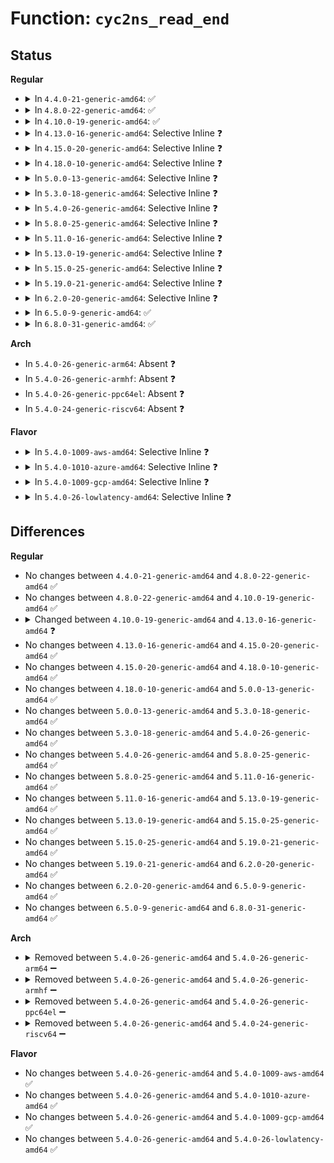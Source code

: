 # Function: <code>cyc2ns_read_end</code>

## Status
<b>Regular</b>
<ul>
<li>
<details>
<summary>In <code>4.4.0-21-generic-amd64</code>: ✅</summary>

```c
void cyc2ns_read_end(struct cyc2ns_data * head)
```

```json
{
  "name": "cyc2ns_read_end",
  "collision_type": "Unique Global",
  "inline_type": "No",
  "funcs": [
    {
      "addr": 18446744071579073840,
      "name": "cyc2ns_read_end",
      "external": true,
      "loc": "arch/x86/kernel/tsc.c:100",
      "file": "arch/x86/kernel/tsc.c",
      "inline": "seen, unknown",
      "caller_inline": [],
      "caller_func": [
        "arch/x86/events/core.c:arch_perf_update_userpage"
      ]
    }
  ],
  "symbols": [
    {
      "addr": 18446744071579073840,
      "name": "cyc2ns_read_end",
      "section": ".text",
      "bind": "STB_GLOBAL",
      "size": 20
    }
  ]
}
```
</details>
</li>
<li>
<details>
<summary>In <code>4.8.0-22-generic-amd64</code>: ✅</summary>

```c
void cyc2ns_read_end(struct cyc2ns_data * head)
```

```json
{
  "name": "cyc2ns_read_end",
  "collision_type": "Unique Global",
  "inline_type": "No",
  "funcs": [
    {
      "addr": 18446744071579070272,
      "name": "cyc2ns_read_end",
      "external": true,
      "loc": "arch/x86/kernel/tsc.c:101",
      "file": "arch/x86/kernel/tsc.c",
      "inline": "seen, unknown",
      "caller_inline": [],
      "caller_func": [
        "arch/x86/events/core.c:arch_perf_update_userpage"
      ]
    }
  ],
  "symbols": [
    {
      "addr": 18446744071579070272,
      "name": "cyc2ns_read_end",
      "section": ".text",
      "bind": "STB_GLOBAL",
      "size": 20
    }
  ]
}
```
</details>
</li>
<li>
<details>
<summary>In <code>4.10.0-19-generic-amd64</code>: ✅</summary>

```c
void cyc2ns_read_end(struct cyc2ns_data * head)
```

```json
{
  "name": "cyc2ns_read_end",
  "collision_type": "Unique Global",
  "inline_type": "No",
  "funcs": [
    {
      "addr": 18446744071579069552,
      "name": "cyc2ns_read_end",
      "external": true,
      "loc": "arch/x86/kernel/tsc.c:102",
      "file": "arch/x86/kernel/tsc.c",
      "inline": "seen, unknown",
      "caller_inline": [],
      "caller_func": [
        "arch/x86/events/core.c:arch_perf_update_userpage"
      ]
    }
  ],
  "symbols": [
    {
      "addr": 18446744071579069552,
      "name": "cyc2ns_read_end",
      "section": ".text",
      "bind": "STB_GLOBAL",
      "size": 20
    }
  ]
}
```
</details>
</li>
<li>
<details>
<summary>In <code>4.13.0-16-generic-amd64</code>: Selective Inline ❓</summary>

```c
void cyc2ns_read_end()
```

```json
{
  "name": "cyc2ns_read_end",
  "collision_type": "Unique Global",
  "inline_type": "Selective",
  "funcs": [
    {
      "addr": 18446744071579061831,
      "name": "cyc2ns_read_end",
      "external": true,
      "loc": "arch/x86/kernel/tsc.c:79",
      "file": "arch/x86/kernel/tsc.c",
      "inline": "not declared, inlined",
      "caller_inline": [
        "arch/x86/kernel/tsc.c:native_sched_clock_from_tsc",
        "arch/x86/kernel/tsc.c:set_cyc2ns_scale"
      ],
      "caller_func": [
        "arch/x86/events/core.c:arch_perf_update_userpage"
      ]
    }
  ],
  "symbols": [
    {
      "addr": 18446744071579061760,
      "name": "cyc2ns_read_end",
      "section": ".text",
      "bind": "STB_GLOBAL",
      "size": 6
    }
  ]
}
```
</details>
</li>
<li>
<details>
<summary>In <code>4.15.0-20-generic-amd64</code>: Selective Inline ❓</summary>

```c
void cyc2ns_read_end()
```

```json
{
  "name": "cyc2ns_read_end",
  "collision_type": "Unique Global",
  "inline_type": "Selective",
  "funcs": [
    {
      "addr": 18446744071579070887,
      "name": "cyc2ns_read_end",
      "external": true,
      "loc": "arch/x86/kernel/tsc.c:79",
      "file": "arch/x86/kernel/tsc.c",
      "inline": "not declared, inlined",
      "caller_inline": [
        "arch/x86/kernel/tsc.c:native_sched_clock_from_tsc",
        "arch/x86/kernel/tsc.c:set_cyc2ns_scale"
      ],
      "caller_func": [
        "arch/x86/events/core.c:arch_perf_update_userpage"
      ]
    }
  ],
  "symbols": [
    {
      "addr": 18446744071579070816,
      "name": "cyc2ns_read_end",
      "section": ".text",
      "bind": "STB_GLOBAL",
      "size": 6
    }
  ]
}
```
</details>
</li>
<li>
<details>
<summary>In <code>4.18.0-10-generic-amd64</code>: Selective Inline ❓</summary>

```c
void cyc2ns_read_end()
```

```json
{
  "name": "cyc2ns_read_end",
  "collision_type": "Unique Global",
  "inline_type": "Selective",
  "funcs": [
    {
      "addr": 18446744071579074986,
      "name": "cyc2ns_read_end",
      "external": true,
      "loc": "arch/x86/kernel/tsc.c:80",
      "file": "arch/x86/kernel/tsc.c",
      "inline": "not declared, inlined",
      "caller_inline": [
        "arch/x86/kernel/tsc.c:native_sched_clock_from_tsc",
        "arch/x86/kernel/tsc.c:set_cyc2ns_scale"
      ],
      "caller_func": [
        "arch/x86/events/core.c:arch_perf_update_userpage"
      ]
    }
  ],
  "symbols": [
    {
      "addr": 18446744071579074896,
      "name": "cyc2ns_read_end",
      "section": ".text",
      "bind": "STB_GLOBAL",
      "size": 6
    }
  ]
}
```
</details>
</li>
<li>
<details>
<summary>In <code>5.0.0-13-generic-amd64</code>: Selective Inline ❓</summary>

```c
void cyc2ns_read_end()
```

```json
{
  "name": "cyc2ns_read_end",
  "collision_type": "Unique Global",
  "inline_type": "Selective",
  "funcs": [
    {
      "addr": 18446744071579080936,
      "name": "cyc2ns_read_end",
      "external": true,
      "loc": "arch/x86/kernel/tsc.c:78",
      "file": "arch/x86/kernel/tsc.c",
      "inline": "declared, inlined",
      "caller_inline": [
        "arch/x86/kernel/tsc.c:native_sched_clock_from_tsc"
      ],
      "caller_func": [
        "arch/x86/events/core.c:arch_perf_update_userpage"
      ]
    }
  ],
  "symbols": [
    {
      "addr": 18446744071579080864,
      "name": "cyc2ns_read_end",
      "section": ".text",
      "bind": "STB_GLOBAL",
      "size": 6
    }
  ]
}
```
</details>
</li>
<li>
<details>
<summary>In <code>5.3.0-18-generic-amd64</code>: Selective Inline ❓</summary>

```c
void cyc2ns_read_end()
```

```json
{
  "name": "cyc2ns_read_end",
  "collision_type": "Unique Global",
  "inline_type": "Selective",
  "funcs": [
    {
      "addr": 18446744071579090564,
      "name": "cyc2ns_read_end",
      "external": true,
      "loc": "arch/x86/kernel/tsc.c:79",
      "file": "arch/x86/kernel/tsc.c",
      "inline": "declared, inlined",
      "caller_inline": [
        "arch/x86/kernel/tsc.c:native_sched_clock_from_tsc",
        "arch/x86/kernel/tsc.c:__set_cyc2ns_scale"
      ],
      "caller_func": [
        "arch/x86/events/core.c:arch_perf_update_userpage"
      ]
    }
  ],
  "symbols": [
    {
      "addr": 18446744071579090496,
      "name": "cyc2ns_read_end",
      "section": ".text",
      "bind": "STB_GLOBAL",
      "size": 1
    }
  ]
}
```
</details>
</li>
<li>
<details>
<summary>In <code>5.4.0-26-generic-amd64</code>: Selective Inline ❓</summary>

```c
void cyc2ns_read_end()
```

```json
{
  "name": "cyc2ns_read_end",
  "collision_type": "Unique Global",
  "inline_type": "Selective",
  "funcs": [
    {
      "addr": 18446744071579092548,
      "name": "cyc2ns_read_end",
      "external": true,
      "loc": "arch/x86/kernel/tsc.c:79",
      "file": "arch/x86/kernel/tsc.c",
      "inline": "declared, inlined",
      "caller_inline": [
        "arch/x86/kernel/tsc.c:native_sched_clock_from_tsc",
        "arch/x86/kernel/tsc.c:__set_cyc2ns_scale"
      ],
      "caller_func": [
        "arch/x86/events/core.c:arch_perf_update_userpage",
        "arch/x86/platform/uv/tlb_uv.c:init_per_cpu",
        "arch/x86/platform/uv/tlb_uv.c:init_per_cpu",
        "arch/x86/platform/uv/tlb_uv.c:tunables_write",
        "arch/x86/platform/uv/tlb_uv.c:ptc_seq_show",
        "arch/x86/platform/uv/tlb_uv.c:ptc_seq_show",
        "arch/x86/platform/uv/tlb_uv.c:uv2_3_wait_completion",
        "arch/x86/platform/uv/tlb_uv.c:uv1_wait_completion"
      ]
    }
  ],
  "symbols": [
    {
      "addr": 18446744071579092480,
      "name": "cyc2ns_read_end",
      "section": ".text",
      "bind": "STB_GLOBAL",
      "size": 1
    }
  ]
}
```
</details>
</li>
<li>
<details>
<summary>In <code>5.8.0-25-generic-amd64</code>: Selective Inline ❓</summary>

```c
void cyc2ns_read_end()
```

```json
{
  "name": "cyc2ns_read_end",
  "collision_type": "Unique Global",
  "inline_type": "Selective",
  "funcs": [
    {
      "addr": 18446744071579104308,
      "name": "cyc2ns_read_end",
      "external": true,
      "loc": "arch/x86/kernel/tsc.c:86",
      "file": "arch/x86/kernel/tsc.c",
      "inline": "declared, inlined",
      "caller_inline": [
        "arch/x86/kernel/tsc.c:native_sched_clock_from_tsc",
        "arch/x86/kernel/tsc.c:native_sched_clock",
        "arch/x86/kernel/tsc.c:__set_cyc2ns_scale"
      ],
      "caller_func": [
        "arch/x86/events/core.c:arch_perf_update_userpage",
        "arch/x86/platform/uv/tlb_uv.c:tunables_write",
        "arch/x86/platform/uv/tlb_uv.c:ptc_seq_show",
        "arch/x86/platform/uv/tlb_uv.c:ptc_seq_show",
        "arch/x86/platform/uv/tlb_uv.c:uv2_3_wait_completion",
        "arch/x86/platform/uv/tlb_uv.c:uv1_wait_completion"
      ]
    }
  ],
  "symbols": [
    {
      "addr": 18446744071579104240,
      "name": "cyc2ns_read_end",
      "section": ".text",
      "bind": "STB_GLOBAL",
      "size": 1
    }
  ]
}
```
</details>
</li>
<li>
<details>
<summary>In <code>5.11.0-16-generic-amd64</code>: Selective Inline ❓</summary>

```c
void cyc2ns_read_end()
```

```json
{
  "name": "cyc2ns_read_end",
  "collision_type": "Unique Global",
  "inline_type": "Selective",
  "funcs": [
    {
      "addr": 18446744071579104500,
      "name": "cyc2ns_read_end",
      "external": true,
      "loc": "arch/x86/kernel/tsc.c:86",
      "file": "arch/x86/kernel/tsc.c",
      "inline": "declared, inlined",
      "caller_inline": [
        "arch/x86/kernel/tsc.c:native_sched_clock_from_tsc",
        "arch/x86/kernel/tsc.c:native_sched_clock",
        "arch/x86/kernel/tsc.c:__set_cyc2ns_scale"
      ],
      "caller_func": [
        "arch/x86/events/core.c:arch_perf_update_userpage"
      ]
    }
  ],
  "symbols": [
    {
      "addr": 18446744071579104432,
      "name": "cyc2ns_read_end",
      "section": ".text",
      "bind": "STB_GLOBAL",
      "size": 1
    }
  ]
}
```
</details>
</li>
<li>
<details>
<summary>In <code>5.13.0-19-generic-amd64</code>: Selective Inline ❓</summary>

```c
void cyc2ns_read_end()
```

```json
{
  "name": "cyc2ns_read_end",
  "collision_type": "Unique Global",
  "inline_type": "Selective",
  "funcs": [
    {
      "addr": 18446744071579111012,
      "name": "cyc2ns_read_end",
      "external": true,
      "loc": "arch/x86/kernel/tsc.c:87",
      "file": "arch/x86/kernel/tsc.c",
      "inline": "declared, inlined",
      "caller_inline": [
        "arch/x86/kernel/tsc.c:native_sched_clock_from_tsc",
        "arch/x86/kernel/tsc.c:native_sched_clock",
        "arch/x86/kernel/tsc.c:__set_cyc2ns_scale"
      ],
      "caller_func": [
        "arch/x86/events/core.c:arch_perf_update_userpage"
      ]
    }
  ],
  "symbols": [
    {
      "addr": 18446744071579110944,
      "name": "cyc2ns_read_end",
      "section": ".text",
      "bind": "STB_GLOBAL",
      "size": 1
    }
  ]
}
```
</details>
</li>
<li>
<details>
<summary>In <code>5.15.0-25-generic-amd64</code>: Selective Inline ❓</summary>

```c
void cyc2ns_read_end()
```

```json
{
  "name": "cyc2ns_read_end",
  "collision_type": "Unique Global",
  "inline_type": "Selective",
  "funcs": [
    {
      "addr": 18446744071579135909,
      "name": "cyc2ns_read_end",
      "external": true,
      "loc": "arch/x86/kernel/tsc.c:87",
      "file": "arch/x86/kernel/tsc.c",
      "inline": "declared, inlined",
      "caller_inline": [
        "arch/x86/kernel/tsc.c:native_sched_clock_from_tsc",
        "arch/x86/kernel/tsc.c:native_sched_clock",
        "arch/x86/kernel/tsc.c:__set_cyc2ns_scale"
      ],
      "caller_func": [
        "arch/x86/events/core.c:arch_perf_update_userpage"
      ]
    }
  ],
  "symbols": [
    {
      "addr": 18446744071579135776,
      "name": "cyc2ns_read_end",
      "section": ".text",
      "bind": "STB_GLOBAL",
      "size": 1
    }
  ]
}
```
</details>
</li>
<li>
<details>
<summary>In <code>5.19.0-21-generic-amd64</code>: Selective Inline ❓</summary>

```c
void cyc2ns_read_end()
```

```json
{
  "name": "cyc2ns_read_end",
  "collision_type": "Unique Global",
  "inline_type": "Selective",
  "funcs": [
    {
      "addr": 18446744071579172190,
      "name": "cyc2ns_read_end",
      "external": true,
      "loc": "arch/x86/kernel/tsc.c:87",
      "file": "arch/x86/kernel/tsc.c",
      "inline": "declared, inlined",
      "caller_inline": [
        "arch/x86/kernel/tsc.c:native_sched_clock_from_tsc",
        "arch/x86/kernel/tsc.c:native_sched_clock",
        "arch/x86/kernel/tsc.c:__set_cyc2ns_scale"
      ],
      "caller_func": [
        "arch/x86/events/core.c:arch_perf_update_userpage"
      ]
    }
  ],
  "symbols": [
    {
      "addr": 18446744071579172016,
      "name": "cyc2ns_read_end",
      "section": ".text",
      "bind": "STB_GLOBAL",
      "size": 29
    }
  ]
}
```
</details>
</li>
<li>
<details>
<summary>In <code>6.2.0-20-generic-amd64</code>: Selective Inline ❓</summary>

```c
void cyc2ns_read_end()
```

```json
{
  "name": "cyc2ns_read_end",
  "collision_type": "Unique Global",
  "inline_type": "Selective",
  "funcs": [
    {
      "addr": 18446744071579226334,
      "name": "cyc2ns_read_end",
      "external": true,
      "loc": "arch/x86/kernel/tsc.c:87",
      "file": "arch/x86/kernel/tsc.c",
      "inline": "declared, inlined",
      "caller_inline": [
        "arch/x86/kernel/tsc.c:native_sched_clock_from_tsc",
        "arch/x86/kernel/tsc.c:native_sched_clock",
        "arch/x86/kernel/tsc.c:__set_cyc2ns_scale"
      ],
      "caller_func": [
        "arch/x86/events/core.c:arch_perf_update_userpage"
      ]
    }
  ],
  "symbols": [
    {
      "addr": 18446744071579226144,
      "name": "cyc2ns_read_end",
      "section": ".text",
      "bind": "STB_GLOBAL",
      "size": 29
    }
  ]
}
```
</details>
</li>
<li>
<details>
<summary>In <code>6.5.0-9-generic-amd64</code>: ✅</summary>

```c
void cyc2ns_read_end()
```

```json
{
  "name": "cyc2ns_read_end",
  "collision_type": "Unique Global",
  "inline_type": "No",
  "funcs": [
    {
      "addr": 18446744071579231632,
      "name": "cyc2ns_read_end",
      "external": true,
      "loc": "arch/x86/kernel/tsc.c:93",
      "file": "arch/x86/kernel/tsc.c",
      "inline": "seen, unknown",
      "caller_inline": [],
      "caller_func": [
        "arch/x86/events/core.c:arch_perf_update_userpage"
      ]
    }
  ],
  "symbols": [
    {
      "addr": 18446744071579231632,
      "name": "cyc2ns_read_end",
      "section": ".text",
      "bind": "STB_GLOBAL",
      "size": 29
    }
  ]
}
```
</details>
</li>
<li>
<details>
<summary>In <code>6.8.0-31-generic-amd64</code>: ✅</summary>

```c
void cyc2ns_read_end()
```

```json
{
  "name": "cyc2ns_read_end",
  "collision_type": "Unique Global",
  "inline_type": "No",
  "funcs": [
    {
      "addr": 18446744071579260496,
      "name": "cyc2ns_read_end",
      "external": true,
      "loc": "arch/x86/kernel/tsc.c:93",
      "file": "arch/x86/kernel/tsc.c",
      "inline": "seen, unknown",
      "caller_inline": [],
      "caller_func": [
        "arch/x86/events/core.c:arch_perf_update_userpage"
      ]
    }
  ],
  "symbols": [
    {
      "addr": 18446744071579260496,
      "name": "cyc2ns_read_end",
      "section": ".text",
      "bind": "STB_GLOBAL",
      "size": 29
    }
  ]
}
```
</details>
</li>
</ul>
<b>Arch</b>
<ul>
<li>
In <code>5.4.0-26-generic-arm64</code>: Absent ❓
</li>
<li>
In <code>5.4.0-26-generic-armhf</code>: Absent ❓
</li>
<li>
In <code>5.4.0-26-generic-ppc64el</code>: Absent ❓
</li>
<li>
In <code>5.4.0-24-generic-riscv64</code>: Absent ❓
</li>
</ul>
<b>Flavor</b>
<ul>
<li>
<details>
<summary>In <code>5.4.0-1009-aws-amd64</code>: Selective Inline ❓</summary>

```c
void cyc2ns_read_end()
```

```json
{
  "name": "cyc2ns_read_end",
  "collision_type": "Unique Global",
  "inline_type": "Selective",
  "funcs": [
    {
      "addr": 18446744071579092900,
      "name": "cyc2ns_read_end",
      "external": true,
      "loc": "arch/x86/kernel/tsc.c:79",
      "file": "arch/x86/kernel/tsc.c",
      "inline": "declared, inlined",
      "caller_inline": [
        "arch/x86/kernel/tsc.c:native_sched_clock_from_tsc",
        "arch/x86/kernel/tsc.c:__set_cyc2ns_scale"
      ],
      "caller_func": [
        "arch/x86/events/core.c:arch_perf_update_userpage"
      ]
    }
  ],
  "symbols": [
    {
      "addr": 18446744071579092832,
      "name": "cyc2ns_read_end",
      "section": ".text",
      "bind": "STB_GLOBAL",
      "size": 1
    }
  ]
}
```
</details>
</li>
<li>
<details>
<summary>In <code>5.4.0-1010-azure-amd64</code>: Selective Inline ❓</summary>

```c
void cyc2ns_read_end()
```

```json
{
  "name": "cyc2ns_read_end",
  "collision_type": "Unique Global",
  "inline_type": "Selective",
  "funcs": [
    {
      "addr": 18446744071579025044,
      "name": "cyc2ns_read_end",
      "external": true,
      "loc": "arch/x86/kernel/tsc.c:79",
      "file": "arch/x86/kernel/tsc.c",
      "inline": "declared, inlined",
      "caller_inline": [
        "arch/x86/kernel/tsc.c:native_sched_clock_from_tsc",
        "arch/x86/kernel/tsc.c:__set_cyc2ns_scale"
      ],
      "caller_func": [
        "arch/x86/events/core.c:arch_perf_update_userpage"
      ]
    }
  ],
  "symbols": [
    {
      "addr": 18446744071579024976,
      "name": "cyc2ns_read_end",
      "section": ".text",
      "bind": "STB_GLOBAL",
      "size": 1
    }
  ]
}
```
</details>
</li>
<li>
<details>
<summary>In <code>5.4.0-1009-gcp-amd64</code>: Selective Inline ❓</summary>

```c
void cyc2ns_read_end()
```

```json
{
  "name": "cyc2ns_read_end",
  "collision_type": "Unique Global",
  "inline_type": "Selective",
  "funcs": [
    {
      "addr": 18446744071579092484,
      "name": "cyc2ns_read_end",
      "external": true,
      "loc": "arch/x86/kernel/tsc.c:79",
      "file": "arch/x86/kernel/tsc.c",
      "inline": "declared, inlined",
      "caller_inline": [
        "arch/x86/kernel/tsc.c:native_sched_clock_from_tsc",
        "arch/x86/kernel/tsc.c:__set_cyc2ns_scale"
      ],
      "caller_func": [
        "arch/x86/events/core.c:arch_perf_update_userpage"
      ]
    }
  ],
  "symbols": [
    {
      "addr": 18446744071579092416,
      "name": "cyc2ns_read_end",
      "section": ".text",
      "bind": "STB_GLOBAL",
      "size": 1
    }
  ]
}
```
</details>
</li>
<li>
<details>
<summary>In <code>5.4.0-26-lowlatency-amd64</code>: Selective Inline ❓</summary>

```c
void cyc2ns_read_end()
```

```json
{
  "name": "cyc2ns_read_end",
  "collision_type": "Unique Global",
  "inline_type": "Selective",
  "funcs": [
    {
      "addr": 18446744071579096721,
      "name": "cyc2ns_read_end",
      "external": true,
      "loc": "arch/x86/kernel/tsc.c:79",
      "file": "arch/x86/kernel/tsc.c",
      "inline": "declared, inlined",
      "caller_inline": [
        "arch/x86/kernel/tsc.c:native_sched_clock_from_tsc",
        "arch/x86/kernel/tsc.c:native_sched_clock",
        "arch/x86/kernel/tsc.c:__set_cyc2ns_scale"
      ],
      "caller_func": [
        "arch/x86/events/core.c:arch_perf_update_userpage",
        "arch/x86/platform/uv/tlb_uv.c:init_per_cpu",
        "arch/x86/platform/uv/tlb_uv.c:init_per_cpu",
        "arch/x86/platform/uv/tlb_uv.c:tunables_write",
        "arch/x86/platform/uv/tlb_uv.c:ptc_seq_show",
        "arch/x86/platform/uv/tlb_uv.c:ptc_seq_show",
        "arch/x86/platform/uv/tlb_uv.c:uv2_3_wait_completion",
        "arch/x86/platform/uv/tlb_uv.c:uv1_wait_completion"
      ]
    }
  ],
  "symbols": [
    {
      "addr": 18446744071579096608,
      "name": "cyc2ns_read_end",
      "section": ".text",
      "bind": "STB_GLOBAL",
      "size": 21
    }
  ]
}
```
</details>
</li>
</ul>

## Differences
<b>Regular</b>
<ul>
<li>
No changes between <code>4.4.0-21-generic-amd64</code> and <code>4.8.0-22-generic-amd64</code> ✅
</li>
<li>
No changes between <code>4.8.0-22-generic-amd64</code> and <code>4.10.0-19-generic-amd64</code> ✅
</li>
<li>
<details>
<summary>Changed between <code>4.10.0-19-generic-amd64</code> and <code>4.13.0-16-generic-amd64</code> ❓</summary>
<ul>
<li>
<b>Param removed. </b>
<code>struct cyc2ns_data * head</code>
</li>
</ul>
</details>
</li>
<li>
No changes between <code>4.13.0-16-generic-amd64</code> and <code>4.15.0-20-generic-amd64</code> ✅
</li>
<li>
No changes between <code>4.15.0-20-generic-amd64</code> and <code>4.18.0-10-generic-amd64</code> ✅
</li>
<li>
No changes between <code>4.18.0-10-generic-amd64</code> and <code>5.0.0-13-generic-amd64</code> ✅
</li>
<li>
No changes between <code>5.0.0-13-generic-amd64</code> and <code>5.3.0-18-generic-amd64</code> ✅
</li>
<li>
No changes between <code>5.3.0-18-generic-amd64</code> and <code>5.4.0-26-generic-amd64</code> ✅
</li>
<li>
No changes between <code>5.4.0-26-generic-amd64</code> and <code>5.8.0-25-generic-amd64</code> ✅
</li>
<li>
No changes between <code>5.8.0-25-generic-amd64</code> and <code>5.11.0-16-generic-amd64</code> ✅
</li>
<li>
No changes between <code>5.11.0-16-generic-amd64</code> and <code>5.13.0-19-generic-amd64</code> ✅
</li>
<li>
No changes between <code>5.13.0-19-generic-amd64</code> and <code>5.15.0-25-generic-amd64</code> ✅
</li>
<li>
No changes between <code>5.15.0-25-generic-amd64</code> and <code>5.19.0-21-generic-amd64</code> ✅
</li>
<li>
No changes between <code>5.19.0-21-generic-amd64</code> and <code>6.2.0-20-generic-amd64</code> ✅
</li>
<li>
No changes between <code>6.2.0-20-generic-amd64</code> and <code>6.5.0-9-generic-amd64</code> ✅
</li>
<li>
No changes between <code>6.5.0-9-generic-amd64</code> and <code>6.8.0-31-generic-amd64</code> ✅
</li>
</ul>
<b>Arch</b>
<ul>
<li>
<details>
<summary>Removed between <code>5.4.0-26-generic-amd64</code> and <code>5.4.0-26-generic-arm64</code> ➖</summary>

```c
void cyc2ns_read_end()
```
</details>
</li>
<li>
<details>
<summary>Removed between <code>5.4.0-26-generic-amd64</code> and <code>5.4.0-26-generic-armhf</code> ➖</summary>

```c
void cyc2ns_read_end()
```
</details>
</li>
<li>
<details>
<summary>Removed between <code>5.4.0-26-generic-amd64</code> and <code>5.4.0-26-generic-ppc64el</code> ➖</summary>

```c
void cyc2ns_read_end()
```
</details>
</li>
<li>
<details>
<summary>Removed between <code>5.4.0-26-generic-amd64</code> and <code>5.4.0-24-generic-riscv64</code> ➖</summary>

```c
void cyc2ns_read_end()
```
</details>
</li>
</ul>
<b>Flavor</b>
<ul>
<li>
No changes between <code>5.4.0-26-generic-amd64</code> and <code>5.4.0-1009-aws-amd64</code> ✅
</li>
<li>
No changes between <code>5.4.0-26-generic-amd64</code> and <code>5.4.0-1010-azure-amd64</code> ✅
</li>
<li>
No changes between <code>5.4.0-26-generic-amd64</code> and <code>5.4.0-1009-gcp-amd64</code> ✅
</li>
<li>
No changes between <code>5.4.0-26-generic-amd64</code> and <code>5.4.0-26-lowlatency-amd64</code> ✅
</li>
</ul>
